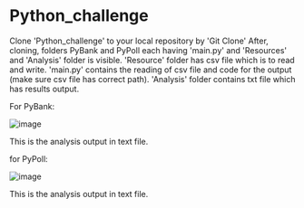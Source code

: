 # Python_challenge
Clone 'Python_challenge' to your local repository by 'Git Clone'
After, cloning, folders PyBank and PyPoll each having 'main.py' and 'Resources' and 'Analysis' folder is visible.
'Resource' folder has csv file which is to read and write.
'main.py' contains the reading of csv file and code for the output (make sure csv file has correct path).
'Analysis' folder contains txt file which has results output.


For PyBank: 


 ![image](https://user-images.githubusercontent.com/119129801/212496023-e69515c2-c5c1-45b8-b147-90364b913b9c.png)
     
This is the analysis output in text file.


for PyPoll:


![image](https://user-images.githubusercontent.com/119129801/212496096-be8610ea-986a-475e-9285-aa3117503971.png)

This is the analysis output in text file.



  
